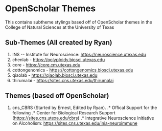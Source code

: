 # OpenScholar Themes
This contains subtheme stylings based off of OpenScholar themes in the College of Natural Sciences at the University of Texas

## Sub-Themes (All created by Ryan)
1. INS -- Institute for Neuroscience: https://neuroscience.utexas.edu
2. chenlab - https://polyploidy.biosci.utexas.edu
3. core - https://core.cm.utexas.edu
4. cottongenomics - https://cottongenomics.biosci.utexas.edu
5. qiaolab - https://qiaolab.biosci.utexas.edu
6. thirumalai - https://sites.cns.utexas.edu/thirumalai

## Themes (based off OpenScholar)
1. cns_CBRS (Started by Ernest, Edited by Ryan).
.* Offical Support for the following
.* Center for Biological Research Support (https://sites.cns.utexa.edu/cbrs)
.* Integrative Neuroscience Initiative on Alcoholism: https://sites.cns.utexas.edu/inia-neuroimmune

